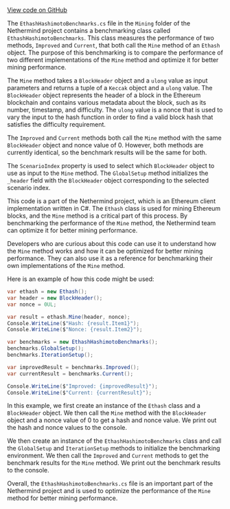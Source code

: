 [View code on GitHub](https://github.com/nethermindeth/nethermind/son/src/Nethermind/Nethermind.Benchmark/Mining)

The `EthashHashimotoBenchmarks.cs` file in the `Mining` folder of the Nethermind project contains a benchmarking class called `EthashHashimotoBenchmarks`. This class measures the performance of two methods, `Improved` and `Current`, that both call the `Mine` method of an `Ethash` object. The purpose of this benchmarking is to compare the performance of two different implementations of the `Mine` method and optimize it for better mining performance.

The `Mine` method takes a `BlockHeader` object and a `ulong` value as input parameters and returns a tuple of a `Keccak` object and a `ulong` value. The `BlockHeader` object represents the header of a block in the Ethereum blockchain and contains various metadata about the block, such as its number, timestamp, and difficulty. The `ulong` value is a nonce that is used to vary the input to the hash function in order to find a valid block hash that satisfies the difficulty requirement.

The `Improved` and `Current` methods both call the `Mine` method with the same `BlockHeader` object and nonce value of 0. However, both methods are currently identical, so the benchmark results will be the same for both.

The `ScenarioIndex` property is used to select which `BlockHeader` object to use as input to the `Mine` method. The `GlobalSetup` method initializes the `_header` field with the `BlockHeader` object corresponding to the selected scenario index.

This code is a part of the Nethermind project, which is an Ethereum client implementation written in C#. The `Ethash` class is used for mining Ethereum blocks, and the `Mine` method is a critical part of this process. By benchmarking the performance of the `Mine` method, the Nethermind team can optimize it for better mining performance.

Developers who are curious about this code can use it to understand how the `Mine` method works and how it can be optimized for better mining performance. They can also use it as a reference for benchmarking their own implementations of the `Mine` method.

Here is an example of how this code might be used:

```csharp
var ethash = new Ethash();
var header = new BlockHeader();
var nonce = 0UL;

var result = ethash.Mine(header, nonce);
Console.WriteLine($"Hash: {result.Item1}");
Console.WriteLine($"Nonce: {result.Item2}");

var benchmarks = new EthashHashimotoBenchmarks();
benchmarks.GlobalSetup();
benchmarks.IterationSetup();

var improvedResult = benchmarks.Improved();
var currentResult = benchmarks.Current();

Console.WriteLine($"Improved: {improvedResult}");
Console.WriteLine($"Current: {currentResult}");
```

In this example, we first create an instance of the `Ethash` class and a `BlockHeader` object. We then call the `Mine` method with the `BlockHeader` object and a nonce value of 0 to get a hash and nonce value. We print out the hash and nonce values to the console.

We then create an instance of the `EthashHashimotoBenchmarks` class and call the `GlobalSetup` and `IterationSetup` methods to initialize the benchmarking environment. We then call the `Improved` and `Current` methods to get the benchmark results for the `Mine` method. We print out the benchmark results to the console.

Overall, the `EthashHashimotoBenchmarks.cs` file is an important part of the Nethermind project and is used to optimize the performance of the `Mine` method for better mining performance.
